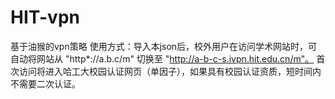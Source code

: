 # HIT-vpn
基于油猴的vpn策略
使用方式：导入本json后，校外用户在访问学术网站时，可自动将网站从 "http*://a.b.c/m" 切换至 "http://a-b-c-s.ivpn.hit.edu.cn/m"。
首次访问将进入哈工大校园认证网页（单因子），如果具有校园认证资质，短时间内不需要二次认证。

